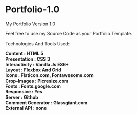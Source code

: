 # Portfolio-1.0
My Portfolio Version 1.0

Feel free to use my Source Code as your Portfolio Template.

Technologies And Tools Used:

**Content            :    HTML 5\
  Presentation       :    CSS 3\
  Interactivity      :    Vanilla Js ES6+\
  Layout             :    Flexbox And Grid\
  Icons              :    Flaticon.com, Fontawesome.com\
  Crop-Images        :    Picresize.com\
  Fonts              :    Fonts.google.com\
  Responsive         :    Yes\
  Server             :    Github\
  Comment Generator  :    Glassgiant.com\
  External API       :    none**
  